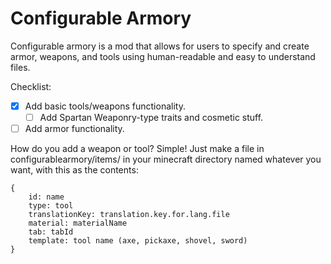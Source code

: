 # Configurable Armory  
Configurable armory is a mod that allows for users to specify and create armor, weapons, and tools
using human-readable and easy to understand files. 

Checklist:  
- [X] Add basic tools/weapons functionality.  
    - [ ] Add Spartan Weaponry-type traits and cosmetic stuff.  
- [ ] Add armor functionality.

How do you add a weapon or tool? Simple! Just make a file in configurablearmory/items/
in your minecraft directory named whatever you want, with this as the contents:

```
{  
    id: name  
    type: tool  
    translationKey: translation.key.for.lang.file  
    material: materialName  
    tab: tabId  
    template: tool name (axe, pickaxe, shovel, sword)  
}  
```
